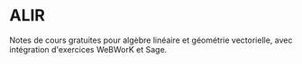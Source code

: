 # ALIR
Notes de cours gratuites pour algèbre linéaire et géométrie vectorielle, avec intégration d'exercices WeBWorK et Sage.
